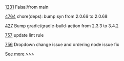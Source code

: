 
[1231](https://github.com/hyperledger/fabric-samples/pull/1231) Faisal/from main

[4764](https://github.com/hyperledger/iroha/pull/4764) chore(deps): bump syn from 2.0.66 to 2.0.68

[427](https://github.com/hyperledger/iroha-java/pull/427) Bump gradle/gradle-build-action from 2.3.3 to 3.4.2

[757](https://github.com/hyperledger-labs/fabric-operations-console/pull/757) update lint rule

[756](https://github.com/hyperledger-labs/fabric-operations-console/pull/756) Dropdown change issue and ordering node issue fix


[See more >>>](https://start-here.hyperledger.org/pull-requests)
